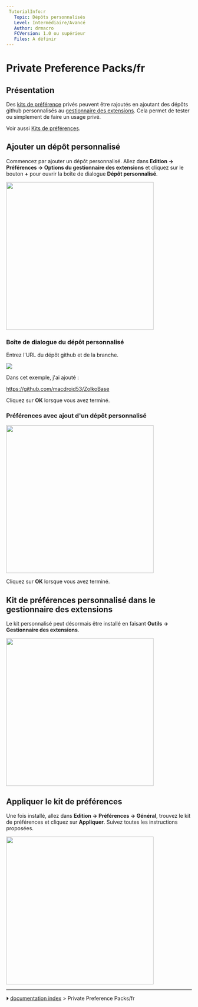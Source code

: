```yaml
---
 TutorialInfo:r
   Topic: Dépôts personnalisés
   Level: Intermédiaire/Avancé
   Author: drmacro
   FCVersion: 1.0 ou supérieur
   Files: A définir
---
```


# Private Preference Packs/fr







## Présentation

Des [kits de préférence](Preference_Packs/fr.md) privés peuvent être rajoutés en ajoutant des dépôts github personnalisés au [gestionnaire des extensions](Std_AddonMgr/fr.md). Cela permet de tester ou simplement de faire un usage privé.

Voir aussi [Kits de préférences](Preference_Packs/fr.md).



## Ajouter un dépôt personnalisé 

Commencez par ajouter un dépôt personnalisé. Allez dans **Edition → Préférences → Options du gestionnaire des extensions** et cliquez sur le bouton **+** pour ouvrir la boîte de dialogue **Dépôt personnalisé**.

<img alt="" src=images/Preferences_AM_addrepo.png  style="width:400px;">



### Boîte de dialogue du dépôt personnalisé 

Entrez l\'URL du dépôt github et de la branche.

![](images/Preferences_AM_customrepo.png )

Dans cet exemple, j\'ai ajouté :

<https://github.com/macdroid53/ZolkoBase>

Cliquez sur **OK** lorsque vous avez terminé.



### Préférences avec ajout d\'un dépôt personnalisé 

<img alt="" src=images/Preferences_AM_after.png  style="width:400px;">

Cliquez sur **OK** lorsque vous avez terminé.



## Kit de préférences personnalisé dans le gestionnaire des extensions 

Le kit personnalisé peut désormais être installé en faisant **Outils → Gestionnaire des extensions**.

<img alt="" src=images/PreferencePack_in_AM.png  style="width:400px;">



## Appliquer le kit de préférences 

Une fois installé, allez dans **Edition → Préférences → Général**, trouvez le kit de préférences et cliquez sur **Appliquer**. Suivez toutes les instructions proposées.

<img alt="" src=images/PeferencesPP_apply.png  style="width:400px;">



---
⏵ [documentation index](../README.md) > Private Preference Packs/fr
